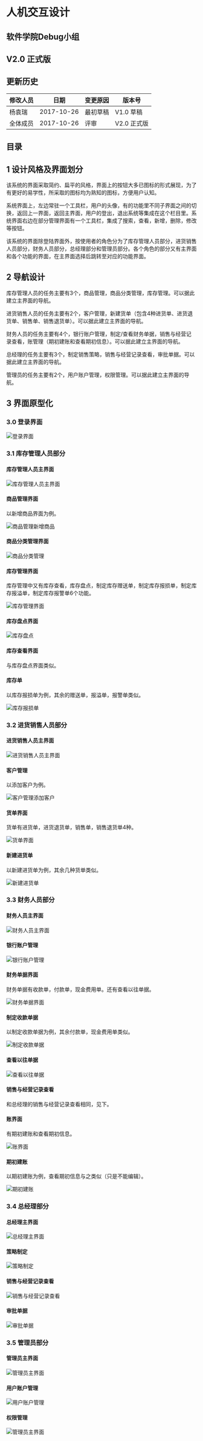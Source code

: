 # 人机交互设计

## 软件学院Debug小组
## V2.0 正式版

## 更新历史

修改人员 | 日期 | 变更原因 | 版本号
---|---|---|---
杨袁瑞 | 2017-10-26 | 最初草稿 | V1.0 草稿
全体成员 | 2017-10-26 | 评审 | V2.0 正式版

## 目录


## 1 设计风格及界面划分
该系统的界面采取简约、扁平的风格，界面上的按钮大多已图标的形式展现，为了有更好的易学性，所采取的图标均为熟知的图标，方便用户认知。

系统界面上，左边常驻一个工具栏，用户的头像，有的功能里不同子界面之间的切换，返回上一界面，返回主界面，用户的登出，退出系统等集成在这个栏目里。系统界面右边在部分管理界面有一个工具栏，集成了搜索，查看，新增，删除，修改等按钮。

该系统的界面除登陆界面外，按使用者的角色分为了库存管理人员部分，进货销售人员部分，财务人员部分，总经理部分和管理员部分。各个角色的部分又有主界面和各个功能的界面，在主界面选择后跳转至对应的功能界面。


## 2 导航设计

库存管理人员的任务主要有3个，商品管理，商品分类管理，库存管理。可以据此建立主界面的导航。

进货销售人员的任务主要有2个，客户管理，新建货单（包含4种进货单、进货退货单、销售单、销售退货单）。可以据此建立主界面的导航。

财务人员的任务主要有4个，银行账户管理，制定/查看财务单据，销售与经营记录查看，账管理（期初建账和查看期初信息）。可以据此建立主界面的导航。

总经理的任务主要有3个，制定销售策略，销售与经营记录查看，审批单据。可以据此建立主界面的导航。

管理员的任务主要有2个，用户账户管理，权限管理。可以据此建立主界面的导航。

## 3 界面原型化

### 3.0 登录界面
![登录界面](http://101.37.19.32:10080/161250181/ERPnju/raw/master/doc/md/人机交互设计原型图/登录界面.png)


### 3.1 库存管理人员部分

#### 库存管理人员主界面
![库存管理人员主界面](http://101.37.19.32:10080/161250181/ERPnju/raw/master/doc/md/人机交互设计原型图/库存管理人员主界面.png)

#### 商品管理界面
以新增商品界面为例。

![商品管理新增商品](http://101.37.19.32:10080/161250181/ERPnju/raw/master/doc/md/人机交互设计原型图/商品管理新增商品.png)

#### 商品分类管理界面
![商品分类管理](http://101.37.19.32:10080/161250181/ERPnju/raw/master/doc/md/人机交互设计原型图/商品分类管理.png)

#### 库存管理界面
库存管理中又有库存查看，库存盘点，制定库存赠送单，制定库存报损单，制定库存报溢单，制定库存报警单6个功能。

![库存管理界面](http://101.37.19.32:10080/161250181/ERPnju/raw/master/doc/md/人机交互设计原型图/库存管理界面.png)

#### 库存盘点界面
![库存盘点](http://101.37.19.32:10080/161250181/ERPnju/raw/master/doc/md/人机交互设计原型图/库存盘点.png)

#### 库存查看界面
与库存盘点界面类似。

#### 库存单
以库存报损单为例，其余的赠送单，报溢单，报警单类似。

![库存报损单](http://101.37.19.32:10080/161250181/ERPnju/raw/master/doc/md/人机交互设计原型图/库存报损单.png)


### 3.2 进货销售人员部分

#### 进货销售人员主界面
![进货销售人员主界面](http://101.37.19.32:10080/161250181/ERPnju/raw/master/doc/md/人机交互设计原型图/进货销售人员主界面.png)

#### 客户管理
以添加客户为例。

![客户管理添加客户](http://101.37.19.32:10080/161250181/ERPnju/raw/master/doc/md/人机交互设计原型图/客户管理添加客户.png)


#### 货单界面
货单有进货单，进货退货单，销售单，销售退货单4种。

![货单界面](http://101.37.19.32:10080/161250181/ERPnju/raw/master/doc/md/人机交互设计原型图/货单界面.png)


#### 新建进货单
以新建进货单为例，其余几种货单类似。

![新建进货单](http://101.37.19.32:10080/161250181/ERPnju/raw/master/doc/md/人机交互设计原型图/新建进货单.png)


### 3.3 财务人员部分

#### 财务人员主界面
![财务人员主界面](http://101.37.19.32:10080/161250181/ERPnju/raw/master/doc/md/人机交互设计原型图/财务人员主界面.png)

#### 银行账户管理
![银行账户管理](http://101.37.19.32:10080/161250181/ERPnju/raw/master/doc/md/人机交互设计原型图/银行账户管理界面.png)

#### 财务单据界面
财务单据有收款单，付款单，现金费用单。还有查看以往单据。

![财务单据界面](http://101.37.19.32:10080/161250181/ERPnju/raw/master/doc/md/人机交互设计原型图/财务单据界面.png)

#### 制定收款单据
以制定收款单据为例，其余付款单，现金费用单类似。

![制定收款单据](http://101.37.19.32:10080/161250181/ERPnju/raw/master/doc/md/人机交互设计原型图/制定收款单据.png)

#### 查看以往单据
![查看以往单据](http://101.37.19.32:10080/161250181/ERPnju/raw/master/doc/md/人机交互设计原型图/查看以往单据.png)

#### 销售与经营记录查看
和总经理的销售与经营记录查看相同，见下。

#### 账界面
有期初建账和查看期初信息。

![账界面](http://101.37.19.32:10080/161250181/ERPnju/raw/master/doc/md/人机交互设计原型图/账界面.png)

#### 期初建账
以期初建账为例，查看期初信息与之类似（只是不能编辑）。

![期初建账](http://101.37.19.32:10080/161250181/ERPnju/raw/master/doc/md/人机交互设计原型图/期初建账.png)


### 3.4 总经理部分

#### 总经理主界面
![总经理主界面](http://101.37.19.32:10080/161250181/ERPnju/raw/master/doc/md/人机交互设计原型图/总经理主界面.png)

#### 策略制定
![策略制定](http://101.37.19.32:10080/161250181/ERPnju/raw/master/doc/md/人机交互设计原型图/策略制定.png)

#### 销售与经营记录查看
![销售与经营记录查看](http://101.37.19.32:10080/161250181/ERPnju/raw/master/doc/md/人机交互设计原型图/销售与经营记录查看.png)

#### 审批单据
![审批单据](http://101.37.19.32:10080/161250181/ERPnju/raw/master/doc/md/人机交互设计原型图/审批单据.png)


### 3.5 管理员部分

#### 管理员主界面
![管理员主界面](http://101.37.19.32:10080/161250181/ERPnju/raw/master/doc/md/人机交互设计原型图/管理员主界面.png)

#### 用户账户管理
![用户账户管理](http://101.37.19.32:10080/161250181/ERPnju/raw/master/doc/md/人机交互设计原型图/用户账户管理.png)

#### 权限管理
![管理员主界面](http://101.37.19.32:10080/161250181/ERPnju/raw/master/doc/md/人机交互设计原型图/权限管理.png)
